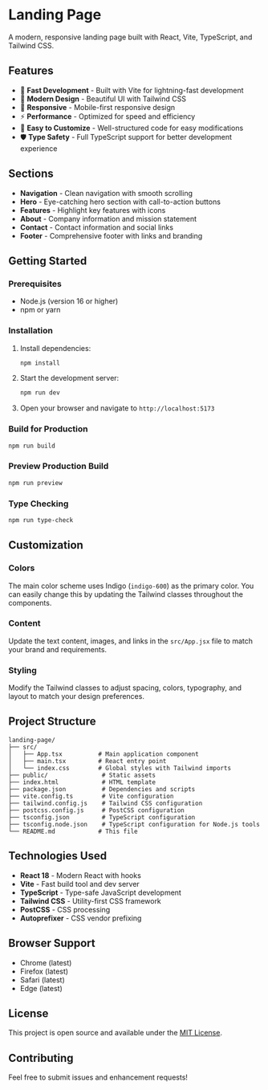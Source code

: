 # Landing Page

A modern, responsive landing page built with React, Vite, TypeScript, and Tailwind CSS.

## Features

- 🚀 **Fast Development** - Built with Vite for lightning-fast development
- 🎨 **Modern Design** - Beautiful UI with Tailwind CSS
- 📱 **Responsive** - Mobile-first responsive design
- ⚡ **Performance** - Optimized for speed and efficiency
- 🔧 **Easy to Customize** - Well-structured code for easy modifications
- 🛡️ **Type Safety** - Full TypeScript support for better development experience

## Sections

- **Navigation** - Clean navigation with smooth scrolling
- **Hero** - Eye-catching hero section with call-to-action buttons
- **Features** - Highlight key features with icons
- **About** - Company information and mission statement
- **Contact** - Contact information and social links
- **Footer** - Comprehensive footer with links and branding

## Getting Started

### Prerequisites

- Node.js (version 16 or higher)
- npm or yarn

### Installation

1. Install dependencies:
   ```bash
   npm install
   ```

2. Start the development server:
   ```bash
   npm run dev
   ```

3. Open your browser and navigate to `http://localhost:5173`

### Build for Production

```bash
npm run build
```

### Preview Production Build

```bash
npm run preview
```

### Type Checking

```bash
npm run type-check
```

## Customization

### Colors
The main color scheme uses Indigo (`indigo-600`) as the primary color. You can easily change this by updating the Tailwind classes throughout the components.

### Content
Update the text content, images, and links in the `src/App.jsx` file to match your brand and requirements.

### Styling
Modify the Tailwind classes to adjust spacing, colors, typography, and layout to match your design preferences.

## Project Structure

```
landing-page/
├── src/
│   ├── App.tsx          # Main application component
│   ├── main.tsx         # React entry point
│   └── index.css        # Global styles with Tailwind imports
├── public/               # Static assets
├── index.html            # HTML template
├── package.json          # Dependencies and scripts
├── vite.config.ts        # Vite configuration
├── tailwind.config.js    # Tailwind CSS configuration
├── postcss.config.js     # PostCSS configuration
├── tsconfig.json         # TypeScript configuration
├── tsconfig.node.json    # TypeScript configuration for Node.js tools
└── README.md            # This file
```

## Technologies Used

- **React 18** - Modern React with hooks
- **Vite** - Fast build tool and dev server
- **TypeScript** - Type-safe JavaScript development
- **Tailwind CSS** - Utility-first CSS framework
- **PostCSS** - CSS processing
- **Autoprefixer** - CSS vendor prefixing

## Browser Support

- Chrome (latest)
- Firefox (latest)
- Safari (latest)
- Edge (latest)

## License

This project is open source and available under the [MIT License](LICENSE).

## Contributing

Feel free to submit issues and enhancement requests!
